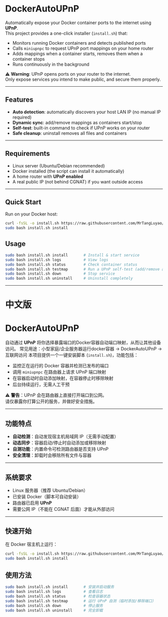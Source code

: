 # DockerAutoUPnP

Automatically expose your Docker container ports to the internet using **UPnP**.  
This project provides a one-click installer (`install.sh`) that:

- Monitors running Docker containers and detects published ports
- Calls `miniupnpc` to request UPnP port mappings on your home router
- Adds mappings when a container starts, removes them when a container stops
- Runs continuously in the background

⚠️ **Warning**: UPnP opens ports on your router to the internet.  
Only expose services you intend to make public, and secure them properly.

---

## Features
- **Auto detection**: automatically discovers your host LAN IP (no manual IP required)
- **Dynamic sync**: add/remove mappings as containers start/stop
- **Self-test**: built-in command to check if UPnP works on your router
- **Safe cleanup**: uninstall removes all files and containers

---

## Requirements
- Linux server (Ubuntu/Debian recommended)
- Docker installed (the script can install it automatically)
- A home router with **UPnP enabled**
- A real public IP (not behind CGNAT) if you want outside access

---

## Quick Start

Run on your Docker host:

```bash
curl -fsSL -o install.sh https://raw.githubusercontent.com/MrTangLuyao/DockerAutoUPnP/main/install.sh
sudo bash install.sh install
```



## Usage

```bash
sudo bash install.sh install       # Install & start service
sudo bash install.sh logs          # View logs
sudo bash install.sh status        # Check container status
sudo bash install.sh testmap       # Run a UPnP self-test (add/remove a temporary port)
sudo bash install.sh down          # Stop service
sudo bash install.sh uninstall     # Uninstall completely
```

---
# 中文版

# DockerAutoUPnP

自动通过 **UPnP** 将你选择暴露端口的Docker容器自动端口映射，从而让其他设备访问。 
常见用途：小型家庭/企业服务器运行docker容器 -> DockerAutoUPnP -> 互联网访问 
本项目提供一个一键安装脚本 (`install.sh`)，功能包括：

- 监控正在运行的 Docker 容器并检测已发布的端口
- 调用 `miniupnpc` 在路由器上请求 UPnP 端口映射
- 在容器启动时自动添加映射，在容器停止时移除映射
- 后台持续运行，无需人工干预

⚠️ **警告**：UPnP 会在路由器上直接打开端口到公网。  
请仅暴露你打算公开的服务，并做好安全措施。

---

## 功能特点
- **自动检测**：自动发现宿主机局域网 IP（无需手动配置）
- **动态同步**：容器启动/停止时自动添加或移除映射
- **自测功能**：内置命令可检测路由器是否支持 UPnP
- **安全清理**：卸载时会移除所有文件与容器

---

## 系统要求
- Linux 服务器（推荐 Ubuntu/Debian）
- 已安装 Docker（脚本可自动安装）
- 路由器已启用 **UPnP**
- 需要公网 IP（不能在 CGNAT 后面）才能从外部访问

---

## 快速开始

在 Docker 宿主机上运行：

```bash
curl -fsSL -o install.sh https://raw.githubusercontent.com/MrTangLuyao/DockerAutoUPnP/main/install.sh
sudo bash install.sh install
```

## 使用方法
```bash
sudo bash install.sh install       # 安装并启动服务
sudo bash install.sh logs          # 查看日志
sudo bash install.sh status        # 检查容器状态
sudo bash install.sh testmap       # 运行 UPnP 自测（临时添加/移除端口）
sudo bash install.sh down          # 停止服务
sudo bash install.sh uninstall     # 完全卸载
```
